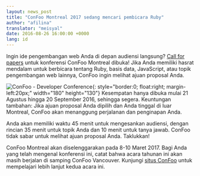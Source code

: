```yaml
---
layout: news_post
title: "ConFoo Montreal 2017 sedang mencari pembicara Ruby"
author: "afilina"
translator: "meisyal"
date: 2016-08-26 16:00:00 +0000
lang: id
---
```


Ingin ide pengembangan web Anda di depan audiensi langsung?
[Call for papers][1] untuk konferensi ConFoo Montreal dibuka! Jika Anda memiliki
hasrat mendalam untuk berbicara tentang Ruby, basis data, JavaScript, atau topik
pengembangan web lainnya, ConFoo ingin melihat ajuan proposal Anda.

![ConFoo - Developer Conference](https://confoo.ca/images/propaganda/yul2017/en/like.png){: style="border:0; float:right; margin-left:20px;" width="180" height="130"}
Kesempatan hanya dibuka mulai 21 Agustus hingga 20 September 2016, sehingga segera.
Keuntungan tambahan: Jika ajuan proposal Anda dipilih dan Anda tinggal di luar
Montreal, ConFoo akan menanggung perjalanan dan penginapan Anda.

Anda akan memiliki waktu 45 menit untuk mengesankan audiensi, dengan rincian 35 menit
untuk topik Anda dan 10 menit untuk tanya jawab. ConFoo tidak sabar untuk melihat
ajuan proposal Anda. Taklukkan!

ConFoo Montreal akan diselenggarakan pada 8-10 Maret 2017. Bagi Anda yang telah
mengenal konferensi ini, catat bahwa acara tahunan ini akan masih berjalan di
samping ConFoo Vancouver. Kunjungi [situs ConFoo][2] untuk mempelajari lebih lanjut
kedua acara ini.

[1]: https://confoo.ca/en/yul2017/call-for-papers
[2]: https://confoo.ca/en
